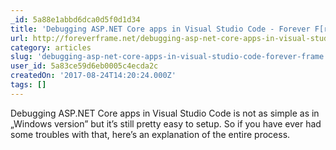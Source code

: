```yaml
---
_id: 5a88e1abbd6dca0d5f0d1d34
title: 'Debugging ASP.NET Core apps in Visual Studio Code - Forever F[r]ame'
url: http://foreverframe.net/debugging-asp-net-core-apps-in-visual-studio-code/
category: articles
slug: 'debugging-asp-net-core-apps-in-visual-studio-code-forever-frame'
user_id: 5a83ce59d6eb0005c4ecda2c
createdOn: '2017-08-24T14:20:24.000Z'
tags: []
---
```


Debugging ASP.NET Core apps in Visual Studio Code is not as simple as in „Windows version” but it’s still pretty easy to setup. So if you have ever had some troubles with that, here’s an explanation of the entire process.
